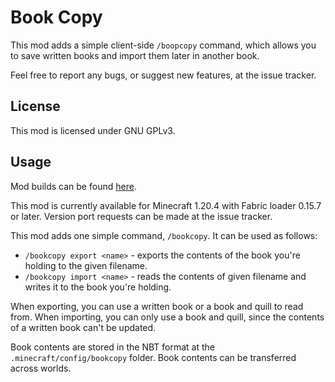 # Book Copy

This mod adds a simple client-side `/boopcopy` command, which allows you to save written books and
import them later in another book.

Feel free to report any bugs, or suggest new features, at the issue tracker.

## License

This mod is licensed under GNU GPLv3.

## Usage

Mod builds can be found [here](https://github.com/eclipseisoffline/bookcopy/packages/2096411).

This mod is currently available for Minecraft 1.20.4 with Fabric loader 0.15.7 or later. Version
port requests can be made at the issue tracker.

This mod adds one simple command, `/bookcopy`. It can be used as follows:

- `/bookcopy export <name>` - exports the contents of the book you're holding to the given filename.
- `/bookcopy import <name>` - reads the contents of given filename and writes it to the book you're holding.

When exporting, you can use a written book or a book and quill to read from. When importing, you can
only use a book and quill, since the contents of a written book can't be updated.

Book contents are stored in the NBT format at the `.minecraft/config/bookcopy` folder. Book contents
can be transferred across worlds.

